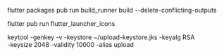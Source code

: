 flutter packages pub run build_runner build --delete-conflicting-outputs

flutter  pub run flutter_launcher_icons   

  keytool -genkey -v -keystore ~/upload-keystore.jks -keyalg RSA \
          -keysize 2048 -validity 10000 -alias upload
